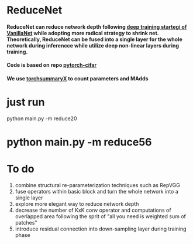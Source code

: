# ReduceNet
####  ReduceNet can reduce network depth following [deep training startegi of VanillaNet](https://arxiv.org/abs/2305.12972) while adopting more radical strategy to shrink net. Theoretically, ReduceNet can be fused into a single layer for the whole network during inferencce while utilize deep non-linear layers during training.

#### Code is based on repo [pytorch-cifar](https://github.com/kuangliu/pytorch-cifar)

#### We use [torchsummaryX](https://github.com/nmhkahn/torchsummaryX) to count parameters and MAdds




# just run
python main.py -m reduce20
# python main.py -m reduce56






# To do
1. combine  structural re-parameterization techniques such as RepVGG
2. fuse operators within basic block and turn the whole network into a single layer
3. explore more elegant way to reduce network depth
4. decrease the number of KxK conv operator and computations of overlapped area following the sprit of "all you need is weighted sum of patches"
5. introduce residual connection into down-sampling layer during training phase
